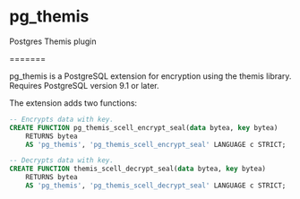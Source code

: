 # pg_themis
Postgres Themis plugin

=======

pg_themis is a PostgreSQL extension for encryption using the themis library.
Requires PostgreSQL version 9.1 or later.

The extension adds two functions:

```SQL
-- Encrypts data with key.
CREATE FUNCTION pg_themis_scell_encrypt_seal(data bytea, key bytea)
    RETURNS bytea
    AS 'pg_themis', 'pg_themis_scell_encrypt_seal' LANGUAGE c STRICT;

-- Decrypts data with key.
CREATE FUNCTION themis_scell_decrypt_seal(data bytea, key bytea)
    RETURNS bytea
    AS 'pg_themis', 'pg_themis_scell_decrypt_seal' LANGUAGE c STRICT;

```

